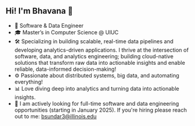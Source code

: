 ## Hi! I'm Bhavana 🐝

<!--
**bhavanaeh/bhavanaeh** is a ✨ _special_ ✨ repository because its `README.md` (this file) appears on your GitHub profile.

Here are some ideas to get you started:

- 🔭 I’m currently working on ...
- 🌱 I’m currently learning ...
- 👯 I’m looking to collaborate on ...
- 🤔 I’m looking for help with ...
- 💬 Ask me about ...
- 📫 How to reach me: ...
- 😄 Pronouns: ...
- ⚡ Fun fact: ...
-->
- 🚀 Software & Data Engineer
- 🎓 Master’s in Computer Science @ UIUC
- 🛠️ Specializing in building scalable, real-time data pipelines and developing analytics-driven applications. I thrive at the intersection of software, data, and analytics engineering; building cloud-native solutions that transform raw data into actionable insights and enable reliable, data-informed decision-making!
- ⚙️ Passionate about distributed systems, big data, and automating everything!
- 📊 Love diving deep into analytics and turning data into actionable insights.
- 💼 I am actively looking for full-time software and data engineering opportunities (starting in January 2025). If you're hiring please reach out to me: bsundar3@illinois.edu

